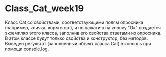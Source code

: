 # Class_Cat_week19
Класс Cat со свойствами, соответствующими полям опросника (например, кличка, корм и пр.), и по нажатию на кнопку "Ок" создается экземпляр этого класса, заполнив его свойства ответами из опросника. В этом классе будут только свойства и конструктор, без методов. Выведен результат (заполненный объект класса Cat) в консоль при помощи console.log.
